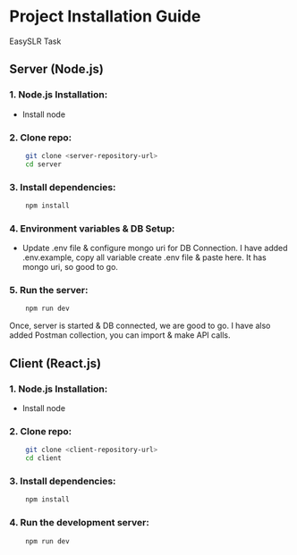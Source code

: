 # Project Installation Guide
EasySLR Task

## Server (Node.js)

### 1. Node.js Installation:

- Install node

### 2. Clone repo:
```bash
    git clone <server-repository-url>
    cd server
```

### 3. Install dependencies:
```bash
    npm install
```

### 4. Environment variables & DB Setup:

- Update .env file & configure mongo uri for DB Connection. I have added .env.example, copy all variable create .env file & paste here. It has mongo uri, so good to go.

### 5. Run the server:
```bash
    npm run dev
```

Once, server is started & DB connected, we are good to go. I have also added Postman collection, you can import & make API calls.

## Client (React.js)

### 1. Node.js Installation:

- Install node

### 2. Clone repo:
```bash
    git clone <client-repository-url>
    cd client
```

### 3. Install dependencies:
```bash
    npm install
```

### 4. Run the development server:
```bash
    npm run dev
```

